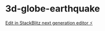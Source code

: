 # 3d-globe-earthquake

[Edit in StackBlitz next generation editor ⚡️](https://stackblitz.com/~/github.com/faatih/3d-globe-earthquake)